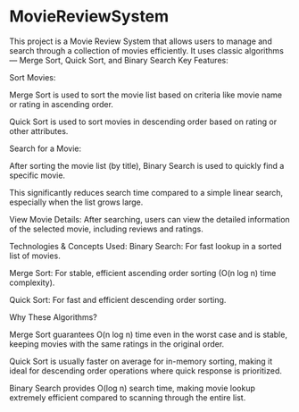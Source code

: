 # MovieReviewSystem
This project is a Movie Review System that allows users to manage and search through a collection of movies efficiently. It uses classic algorithms — Merge Sort, Quick Sort, and Binary Search
Key Features:

Sort Movies:

Merge Sort is used to sort the movie list based on criteria like movie name or rating in ascending order.

Quick Sort is used to sort movies in descending order based on rating or other attributes.

Search for a Movie:

After sorting the movie list (by title), Binary Search is used to quickly find a specific movie.

This significantly reduces search time compared to a simple linear search, especially when the list grows large.

View Movie Details: After searching, users can view the detailed information of the selected movie, including reviews and ratings.

Technologies & Concepts Used:
Binary Search: For fast lookup in a sorted list of movies.

Merge Sort: For stable, efficient ascending order sorting (O(n log n) time complexity).

Quick Sort: For fast and efficient descending order sorting.

Why These Algorithms?

Merge Sort guarantees O(n log n) time even in the worst case and is stable, keeping movies with the same ratings in the original order.

Quick Sort is usually faster on average for in-memory sorting, making it ideal for descending order operations where quick response is prioritized.

Binary Search provides O(log n) search time, making movie lookup extremely efficient compared to scanning through the entire list.